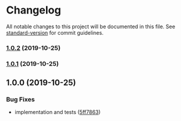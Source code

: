 # Changelog

All notable changes to this project will be documented in this file. See [standard-version](https://github.com/conventional-changelog/standard-version) for commit guidelines.

### [1.0.2](https://github.com/ridakk/nexit/compare/v1.0.1...v1.0.2) (2019-10-25)

### [1.0.1](https://github.com/ridakk/nexit/compare/v1.0.0...v1.0.1) (2019-10-25)

## 1.0.0 (2019-10-25)


### Bug Fixes

* implementation and tests ([5ff7863](https://github.com/ridakk/nexit/commit/5ff7863ab630d857a923e81ca342687892260da2))
